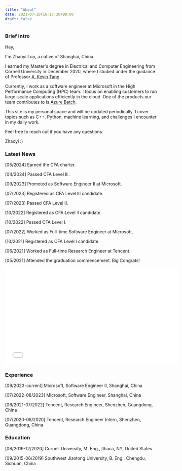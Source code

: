 ```yaml
---
title: "About"
date: 2021-07-10T16:17:30+08:00
draft: false
---
```


### Brief Intro

Hey,

I'm Zhaoyi Luo, a native of Shanghai, China.

I earned my Master's degree in Electrical and Computer Engineering from Cornell University in December 2020, where I studied under the guidance of Professor [A. Kevin Tang](https://www.ece.cornell.edu/faculty-directory/kevin-tang).

Currently, I work as a software engineer at Microsoft in the High Performance Computing (HPC) team. I focus on enabling customers to run large-scale applications efficiently in the cloud. One of the products our team contributes to is [Azure Batch](https://azure.microsoft.com/en-us/products/batch/).

This site is my personal space and will be updated periodically. I cover topics such as C++, Python, machine learning, and challenges I encounter in my daily work.

Feel free to reach out if you have any questions.

Zhaoyi :)

### Latest News

[05/2024] Earned the CFA charter.

[04/2024] Passed CFA Level III.

[09/2023] Promoted as Software Engineer II at Microsoft.

[07/2023] Registered as CFA Level III candidate.

[07/2023] Passed CFA Level II.

[10/2022] Registered as CFA Level II candidate.

[10/2022] Passed CFA Level I.

[07/2022] Worked as Full-time Software Engineer at Microsoft.

[10/2021] Registered as CFA Level I candidate.

[06/2021] Worked as Full-time Research Engineer at Tencent.

[05/2021] Attended the graduation commencement. Big Congrats!

<iframe src='//www.cornell.edu/video/commencement-2021-4/embed' width='560' height='315' frameborder='0' allowfullscreen title='CornellCast video'></iframe>

### Experience

[09/2023-current] Microsoft, Software Engineer II, Shanghai, China

[07/2022-08/2023] Microsoft, Software Engineer, Shanghai, China

[06/2021-07/2022] Tencent, Research Engineer, Shenzhen, Guangdong, China

[07/2020-08/2020] Tencent, Research Engineer Intern, Shenzhen, Guangdong, China

### Education

[08/2019-12/2020] Cornell University, M. Eng., Ithaca, NY, United States

[09/2015-06/2019] Southwest Jiaotong University, B. Eng., Chengdu, Sichuan, China
